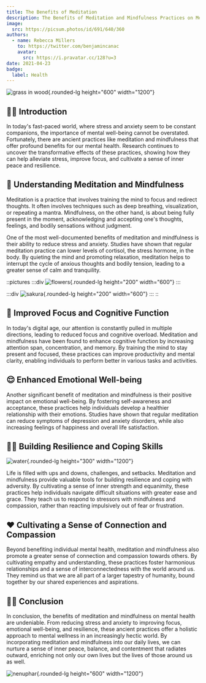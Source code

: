 ```yaml
---
title: The Benefits of Meditation
description: The Benefits of Meditation and Mindfulness Practices on Mental Health
image:
  src: https://picsum.photos/id/691/640/360
authors:
  - name: Rebecca Millers
    to: https://twitter.com/benjamincanac
    avatar:
      src: https://i.pravatar.cc/128?u=3
date: 2021-04-23
badge:
  label: Health
---
```


![grass in wood](https://picsum.photos/id/55/1200/600){.rounded-lg height="600" width="1200"}

## 🧘🏻 Introduction

In today's fast-paced world, where stress and anxiety seem to be constant companions, the importance
of mental well-being cannot be overstated. Fortunately, there are ancient practices like meditation
and mindfulness that offer profound benefits for our mental health. Research continues to uncover
the transformative effects of these practices, showing how they can help alleviate stress, improve
focus, and cultivate a sense of inner peace and resilience.

## 🪷 Understanding Meditation and Mindfulness

Meditation is a practice that involves training the mind to focus and redirect thoughts. It often
involves techniques such as deep breathing, visualization, or repeating a mantra. Mindfulness, on
the other hand, is about being fully present in the moment, acknowledging and accepting one's
thoughts, feelings, and bodily sensations without judgment.

One of the most well-documented benefits of meditation and mindfulness is their ability to reduce
stress and anxiety. Studies have shown that regular meditation practice can lower levels of
cortisol, the stress hormone, in the body. By quieting the mind and promoting relaxation, meditation
helps to interrupt the cycle of anxious thoughts and bodily tension, leading to a greater sense of
calm and tranquility.

::pictures :::div ![flowers](https://picsum.photos/id/106/600/200){.rounded-lg height="200"
width="600"} :::

:::div ![sakura](https://picsum.photos/id/82/600/200){.rounded-lg height="200" width="600"} ::: ::

## 🧠 Improved Focus and Cognitive Function

In today's digital age, our attention is constantly pulled in multiple directions, leading to
reduced focus and cognitive overload. Meditation and mindfulness have been found to enhance
cognitive function by increasing attention span, concentration, and memory. By training the mind to
stay present and focused, these practices can improve productivity and mental clarity, enabling
individuals to perform better in various tasks and activities.

## 😌 Enhanced Emotional Well-being

Another significant benefit of meditation and mindfulness is their positive impact on emotional
well-being. By fostering self-awareness and acceptance, these practices help individuals develop a
healthier relationship with their emotions. Studies have shown that regular meditation can reduce
symptoms of depression and anxiety disorders, while also increasing feelings of happiness and
overall life satisfaction.

## 💪🏻 Building Resilience and Coping Skills

![water](https://picsum.photos/id/126/1200/300){.rounded-lg height="300" width="1200"}

Life is filled with ups and downs, challenges, and setbacks. Meditation and mindfulness provide
valuable tools for building resilience and coping with adversity. By cultivating a sense of inner
strength and equanimity, these practices help individuals navigate difficult situations with greater
ease and grace. They teach us to respond to stressors with mindfulness and compassion, rather than
reacting impulsively out of fear or frustration.

## ❤️ Cultivating a Sense of Connection and Compassion

Beyond benefiting individual mental health, meditation and mindfulness also promote a greater sense
of connection and compassion towards others. By cultivating empathy and understanding, these
practices foster harmonious relationships and a sense of interconnectedness with the world around
us. They remind us that we are all part of a larger tapestry of humanity, bound together by our
shared experiences and aspirations.

## 🫶🏻 Conclusion

In conclusion, the benefits of meditation and mindfulness on mental health are undeniable. From
reducing stress and anxiety to improving focus, emotional well-being, and resilience, these ancient
practices offer a holistic approach to mental wellness in an increasingly hectic world. By
incorporating meditation and mindfulness into our daily lives, we can nurture a sense of inner
peace, balance, and contentment that radiates outward, enriching not only our own lives but the
lives of those around us as well.

![nenuphar](https://picsum.photos/id/306/1200/600){.rounded-lg height="600" width="1200"}
